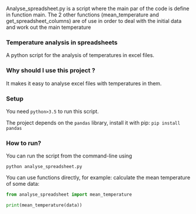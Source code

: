 
Analyse_spreadsheet.py is a script where the main par of the code is define in function main.
The 2 other functions (mean_temperature and get_spreadsheet_columns) are of use in order to deal with the initial data and work out the main temperature


### Temperature analysis in spreadsheets

A python script for the analysis of temperatures in excel files.

### Why should I use this project ?

It makes it easy to analyse excel files with temperatures in them.


### Setup

You need `python>3.5` to run this script.

The project depends on the `pandas` library, install it with pip:
`pip install pandas`


### How to run?

You can run the script from the command-line using
```
python analyse_spreadsheet.py
```

You can use functions directly, for example: calculate the mean temperature of some data:
```python
from analyse_spreadsheet import mean_temperature

print(mean_temperature(data))
```

